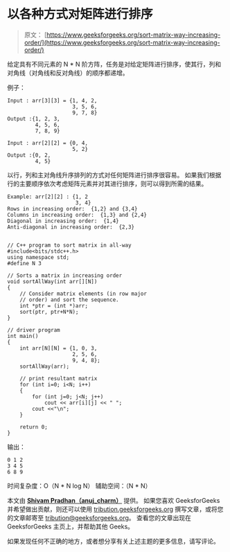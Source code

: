 # 以各种方式对矩阵进行排序

> 原文： [https://www.geeksforgeeks.org/sort-matrix-way-increasing-order/](https://www.geeksforgeeks.org/sort-matrix-way-increasing-order/)

给定具有不同元素的 N * N 阶方阵，任务是对给定矩阵进行排序，使其行，列和对角线（对角线和反对角线）的顺序都递增。

例子：

```
Input : arr[3][3] = {1, 4, 2,
                     3, 5, 6,
                     9, 7, 8}
Output :{1, 2, 3,
         4, 5, 6,
         7, 8, 9}

Input : arr[2][2] = {0, 4,
                     5, 2}                    
Output :{0, 2,
         4, 5}

```



以行，列和主对角线升序排列的方式对任何矩阵进行排序很容易。 如果我们根据行的主要顺序依次考虑矩阵元素并对其进行排序，则可以得到所需的结果。

```
Example: arr[2][2] : {1, 2
                      3, 4}
Rows in increasing order:  {1,2} and {3,4}
Columns in increasing order:  {1,3} and {2,4}
Diagonal in increasing order:  {1,4}
Anti-diagonal in increasing order:  {2,3}

```

```

// C++ program to sort matrix in all-way 
#include<bits/stdc++.h> 
using namespace std; 
#define N 3 

// Sorts a matrix in increasing order 
void sortAllWay(int arr[][N]) 
{ 
    // Consider matrix elements (in row major 
    // order) and sort the sequence. 
    int *ptr = (int *)arr; 
    sort(ptr, ptr+N*N); 
} 

// driver program 
int main() 
{ 
    int arr[N][N] = {1, 0, 3, 
                     2, 5, 6, 
                     9, 4, 8}; 
    sortAllWay(arr); 

    // print resultant matrix 
    for (int i=0; i<N; i++) 
    { 
        for (int j=0; j<N; j++) 
            cout << arr[i][j] << " "; 
        cout <<"\n"; 
    } 

    return 0; 
} 

```

输出：

```
0 1 2 
3 4 5 
6 8 9

```

时间复杂度：O（N * N log N）
辅助空间：（N * N）

本文由 [**Shivam Pradhan（anuj_charm）**](https://www.facebook.com/anuj.charm) 提供。 如果您喜欢 GeeksforGeeks 并希望做出贡献，则还可以使用 [tribution.geeksforgeeks.org](http://www.contribute.geeksforgeeks.org) 撰写文章，或将您的文章邮寄至 tribution@geeksforgeeks.org。 查看您的文章出现在 GeeksforGeeks 主页上，并帮助其他 Geeks。

如果发现任何不正确的地方，或者想分享有关上述主题的更多信息，请写评论。

